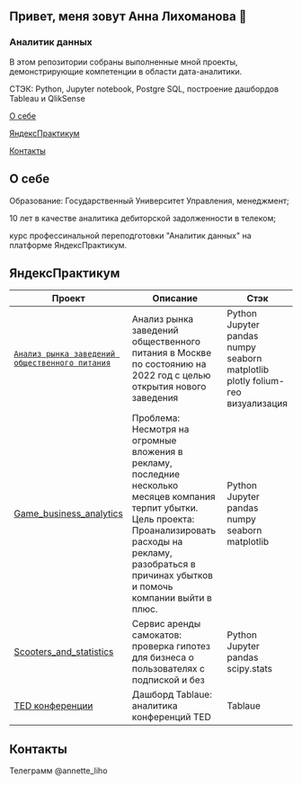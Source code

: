 ## Привет, меня зовут Анна Лихоманова 👋
### Аналитик данных

В этом репозитории собраны выполненные мной проекты, демонстрирующие компетенции в области дата-аналитики.

СТЭК: Python, Jupyter notebook, Postgre SQL, построение дашбордов Tableau и QlikSense

[О себе](#section1_id)

[ЯндексПрактикум](#section2_id)

[Контакты](#section3_id)

## О себе <a id='section1_id'></a>
Образование: Государственный Университет Управления, менеджмент;

10 лет в качестве аналитика дебиторской задолженности в телеком;

курс профессинальной переподготовки "Аналитик данных" на платформе ЯндексПрактикум.

## ЯндексПрактикум <a id='section2_id'></a>

| Проект | Описание | Стэк
| --- | --- | --- |
| [`Анализ рынка заведений общественного питания`](https://github.com/AnnaLiho/Moscow_Coffee_analytics) | Анализ рынка заведений общественного питания в Москве по состоянию на 2022 год с целью открытия нового заведения | Python Jupyter pandas numpy seaborn matplotlib plotly folium-гео визуализация
| [Game_business_analytics](https://github.com/AnnaLiho/Game_business_analytics/) | Проблема: Несмотря на огромные вложения в рекламу, последние несколько месяцев компания терпит убытки. Цель проекта: Проанализировать расходы на рекламу, разобраться в причинах убытков и помочь компании выйти в плюс. | Python Jupyter pandas numpy seaborn matplotlib
| [Scooters_and_statistics](https://github.com/AnnaLiho/Scooters_and_statistics) | Сервис аренды самокатов: проверка гипотез для бизнеса о пользователях с подпиской и без | Python Jupyter pandas scipy.stats 
| [TED конференции](..) | Дашборд Tablaue: аналитика конференций TED |  Tablaue

## Контакты <a id='section3_id'></a>
Телеграмм @annette_liho
